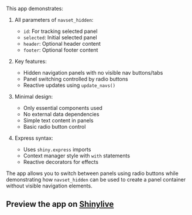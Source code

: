 This app demonstrates:

1. All parameters of `navset_hidden`:
   - `id`: For tracking selected panel
   - `selected`: Initial selected panel
   - `header`: Optional header content 
   - `footer`: Optional footer content

2. Key features:
   - Hidden navigation panels with no visible nav buttons/tabs
   - Panel switching controlled by radio buttons
   - Reactive updates using `update_navs()`

3. Minimal design:
   - Only essential components used
   - No external data dependencies
   - Simple text content in panels
   - Basic radio button control

4. Express syntax:
   - Uses `shiny.express` imports
   - Context manager style with `with` statements
   - Reactive decorators for effects

The app allows you to switch between panels using radio buttons while demonstrating how `navset_hidden` can be used to create a panel container without visible navigation elements.
## Preview the app on [Shinylive](https://shinylive.io/py/app/#h=0&code=NobwRAdghgtgpmAXAAjFADugdOgnmAGlQGMB7CAFzkqVQDMAnUmZAZwAsBLCXZTmdKQYVkDOFGIVOANzjIAOhEbM2XHljgAPdGNas+AoSO7oArhSJiIAEzgMipzosUBiZAAUoAczml0U8lZFRxxvOAB9PwpWAAopCgAbOABeeUgoaVY4CnCua1sIZAAROBhSNKI6TgSEqAAjJOSAFQZTOABKZwg3AGFyCiYau2Q6ITYAd04KYjUvZHQoCDgEoIhJinZkENZOWzqoBhj2xEVkM63OLBNzcIYoa05ScLrzCkCY0-OvtLJKQaSGBVPl8zmkAMrLOCSDyLZZAwogs4zUicYhwVjJYBpBZLBIARgqCjAOOWACZCdjYQkAMxpAC6BGBIKySUkcGsqWJVIJYCZnQgrmQ0Ey2VyuwKyHWmxJK0UUouWGFWRyeQKMV2nNV1HCwrSxyZbk8uOQBIRZ3lIWF4RlMQAcuQ4ERpFAEm1OTKefqzSCQuxqR8wEblia9UyviF0AGmlx9Jx9Bs5L8qJQRmMgwkQ2B+YjzVNNiFiAdrEcTt6c0SwcxE0XkEnqMZCunM2HzgaYcbSd9vRbLlabfalk6XW7KbjyVnS+Xff60k3x+0FGXzhGozG+PH2In+vXUwx28H5y3cxsFYWGMW6KYauFWMQxNRmq0OpPy62wJX4LWa3WU9x9xnxyPRcvkNKlkGpLsvh7RUMmtKk7QdIdXRSUdllpCcgOnAMm3Q7McxXNJozjddkATWttxTUY9xw0Ml2PfNLjPYsvVfN8P2rc9yMoHc-xo3kBW6ZAAFE6DoKERDeLZ0GsKAqDYSE2WseYwP2LIlPIUR7kePgIDMChFAAATECQpFkDRRPExRbDoZBwhLJkQlMaTZIiJUAy1CAdQyQkWXE9lkmuCgsCTf47COdowAAXzpIA)
